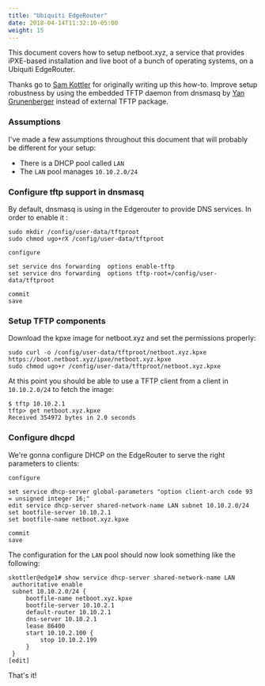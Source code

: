 ```yaml
---
title: "Ubiquiti EdgeRouter"
date: 2018-04-14T11:32:10-05:00
weight: 15
---
```


This document covers how to setup netboot.xyz, a service that provides
iPXE-based installation and live boot of a bunch of operating systems,
on a Ubiquiti EdgeRouter.

Thanks go to [Sam Kottler](https://github.com/skottler) for originally writing up this how-to. Improve setup robustness by using the embedded TFTP daemon from dnsmasq by [Yan Grunenberger](https://github.com/ravens) instead of external TFTP package.

### Assumptions

I've made a few assumptions throughout this document that will probably be
different for your setup:

* There is a DHCP pool called `LAN`
* The `LAN` pool manages `10.10.2.0/24`

### Configure tftp support in dnsmasq

By default, dnsmasq is using in the Edgerouter to provide DNS services. In order to enable it :

```
sudo mkdir /config/user-data/tftproot
sudo chmod ugo+rX /config/user-data/tftproot

configure

set service dns forwarding  options enable-tftp
set service dns forwarding  options tftp-root=/config/user-data/tftproot

commit
save
```

### Setup TFTP components

Download the kpxe image for netboot.xyz and set the permissions properly:

```
sudo curl -o /config/user-data/tftproot/netboot.xyz.kpxe https://boot.netboot.xyz/ipxe/netboot.xyz.kpxe
sudo chmod ugo+r /config/user-data/tftproot/netboot.xyz.kpxe
```

At this point you should be able to use a TFTP client from a client in
`10.10.2.0/24` to fetch the image:

```
$ tftp 10.10.2.1
tftp> get netboot.xyz.kpxe
Received 354972 bytes in 2.0 seconds
```

### Configure dhcpd

We're gonna configure DHCP on the EdgeRouter to serve the right parameters to
clients:

```
configure

set service dhcp-server global-parameters "option client-arch code 93 = unsigned integer 16;"
edit service dhcp-server shared-network-name LAN subnet 10.10.2.0/24
set bootfile-server 10.10.2.1
set bootfile-name netboot.xyz.kpxe

commit
save
```

The configuration for the `LAN` pool should now look something like the following:

```
skottler@edge1# show service dhcp-server shared-network-name LAN
 authoritative enable
 subnet 10.10.2.0/24 {
     bootfile-name netboot.xyz.kpxe
     bootfile-server 10.10.2.1
     default-router 10.10.2.1
     dns-server 10.10.2.1
     lease 86400
     start 10.10.2.100 {
         stop 10.10.2.199
     }
 }
[edit]
```

That's it!
